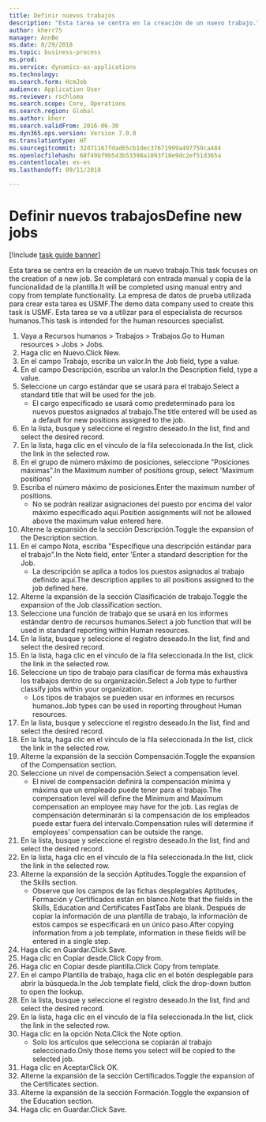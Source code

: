 ```yaml
--- 
title: Definir nuevos trabajos
description: "Esta tarea se centra en la creación de un nuevo trabajo."
author: kherr75
manager: AnnBe
ms.date: 8/29/2018
ms.topic: business-process
ms.prod: 
ms.service: dynamics-ax-applications
ms.technology: 
ms.search.form: HcmJob
audience: Application User
ms.reviewer: rschloma
ms.search.scope: Core, Operations
ms.search.region: Global
ms.author: kherr
ms.search.validFrom: 2016-06-30
ms.dyn365.ops.version: Version 7.0.0
ms.translationtype: HT
ms.sourcegitcommit: 32d71167fdad65cb1dec37671999a497759ca484
ms.openlocfilehash: 68f49bf9b543b53398a1093f18e9dc2ef51d365a
ms.contentlocale: es-es
ms.lasthandoff: 09/11/2018

---
```

# <a name="define-new-jobs"></a><span data-ttu-id="8ec5f-103">Definir nuevos trabajos</span><span class="sxs-lookup"><span data-stu-id="8ec5f-103">Define new jobs</span></span>

[!include [task guide banner](../../includes/task-guide-banner.md)]

<span data-ttu-id="8ec5f-104">Esta tarea se centra en la creación de un nuevo trabajo.</span><span class="sxs-lookup"><span data-stu-id="8ec5f-104">This task focuses on the creation of a new job.</span></span> <span data-ttu-id="8ec5f-105">Se completará con entrada manual y copia de la funcionalidad de la plantilla.</span><span class="sxs-lookup"><span data-stu-id="8ec5f-105">It will be completed using manual entry and copy from template functionality.</span></span> <span data-ttu-id="8ec5f-106">La empresa de datos de prueba utilizada para crear esta tarea es USMF.</span><span class="sxs-lookup"><span data-stu-id="8ec5f-106">The demo data company used to create this task is USMF.</span></span> <span data-ttu-id="8ec5f-107">Esta tarea se va a utilizar para el especialista de recursos humanos.</span><span class="sxs-lookup"><span data-stu-id="8ec5f-107">This task is intended for the human resources specialist.</span></span>

1. <span data-ttu-id="8ec5f-108">Vaya a Recursos humanos > Trabajos > Trabajos.</span><span class="sxs-lookup"><span data-stu-id="8ec5f-108">Go to Human resources > Jobs > Jobs.</span></span>
2. <span data-ttu-id="8ec5f-109">Haga clic en Nuevo.</span><span class="sxs-lookup"><span data-stu-id="8ec5f-109">Click New.</span></span>
3. <span data-ttu-id="8ec5f-110">En el campo Trabajo, escriba un valor.</span><span class="sxs-lookup"><span data-stu-id="8ec5f-110">In the Job field, type a value.</span></span>
4. <span data-ttu-id="8ec5f-111">En el campo Descripción, escriba un valor.</span><span class="sxs-lookup"><span data-stu-id="8ec5f-111">In the Description field, type a value.</span></span>
5. <span data-ttu-id="8ec5f-112">Seleccione un cargo estándar que se usará para el trabajo.</span><span class="sxs-lookup"><span data-stu-id="8ec5f-112">Select a standard title that will be used for the job.</span></span> 
    * <span data-ttu-id="8ec5f-113">El cargo especificado se usará como predeterminado para los nuevos puestos asignados al trabajo.</span><span class="sxs-lookup"><span data-stu-id="8ec5f-113">The title entered will be used as a default for new positions assigned to the job.</span></span>  
6. <span data-ttu-id="8ec5f-114">En la lista, busque y seleccione el registro deseado.</span><span class="sxs-lookup"><span data-stu-id="8ec5f-114">In the list, find and select the desired record.</span></span>
7. <span data-ttu-id="8ec5f-115">En la lista, haga clic en el vínculo de la fila seleccionada.</span><span class="sxs-lookup"><span data-stu-id="8ec5f-115">In the list, click the link in the selected row.</span></span>
8. <span data-ttu-id="8ec5f-116">En el grupo de número máximo de posiciones, seleccione "Posiciones máximas".</span><span class="sxs-lookup"><span data-stu-id="8ec5f-116">In the Maximum number of positions group, select 'Maximum positions'</span></span>
9. <span data-ttu-id="8ec5f-117">Escriba el número máximo de posiciones.</span><span class="sxs-lookup"><span data-stu-id="8ec5f-117">Enter the maximum number of positions.</span></span> 
    * <span data-ttu-id="8ec5f-118">No se podrán realizar asignaciones del puesto por encima del valor máximo especificado aquí.</span><span class="sxs-lookup"><span data-stu-id="8ec5f-118">Position assignments will not be allowed above the maximum value entered here.</span></span>  
10. <span data-ttu-id="8ec5f-119">Alterne la expansión de la sección Descripción.</span><span class="sxs-lookup"><span data-stu-id="8ec5f-119">Toggle the expansion of the Description section.</span></span>
11. <span data-ttu-id="8ec5f-120">En el campo Nota, escriba "Especifique una descripción estándar para el trabajo".</span><span class="sxs-lookup"><span data-stu-id="8ec5f-120">In the Note field, enter 'Enter a standard description for the Job.</span></span>
    * <span data-ttu-id="8ec5f-121">La descripción se aplica a todos los puestos asignados al trabajo definido aquí.</span><span class="sxs-lookup"><span data-stu-id="8ec5f-121">The description applies to all positions assigned to the job defined here.</span></span>  
12. <span data-ttu-id="8ec5f-122">Alterne la expansión de la sección Clasificación de trabajo.</span><span class="sxs-lookup"><span data-stu-id="8ec5f-122">Toggle the expansion of the Job classification section.</span></span>
13. <span data-ttu-id="8ec5f-123">Seleccione una función de trabajo que se usará en los informes estándar dentro de recursos humanos.</span><span class="sxs-lookup"><span data-stu-id="8ec5f-123">Select a job function that will be used in standard reporting within Human resources.</span></span>
14. <span data-ttu-id="8ec5f-124">En la lista, busque y seleccione el registro deseado.</span><span class="sxs-lookup"><span data-stu-id="8ec5f-124">In the list, find and select the desired record.</span></span>
15. <span data-ttu-id="8ec5f-125">En la lista, haga clic en el vínculo de la fila seleccionada.</span><span class="sxs-lookup"><span data-stu-id="8ec5f-125">In the list, click the link in the selected row.</span></span>
16. <span data-ttu-id="8ec5f-126">Seleccione un tipo de trabajo para clasificar de forma más exhaustiva los trabajos dentro de su organización.</span><span class="sxs-lookup"><span data-stu-id="8ec5f-126">Select a Job type to further classify jobs within your organization.</span></span> 
    * <span data-ttu-id="8ec5f-127">Los tipos de trabajos se pueden usar en informes en recursos humanos.</span><span class="sxs-lookup"><span data-stu-id="8ec5f-127">Job types can be used in reporting throughout Human resources.</span></span>  
17. <span data-ttu-id="8ec5f-128">En la lista, busque y seleccione el registro deseado.</span><span class="sxs-lookup"><span data-stu-id="8ec5f-128">In the list, find and select the desired record.</span></span>
18. <span data-ttu-id="8ec5f-129">En la lista, haga clic en el vínculo de la fila seleccionada.</span><span class="sxs-lookup"><span data-stu-id="8ec5f-129">In the list, click the link in the selected row.</span></span>
19. <span data-ttu-id="8ec5f-130">Alterne la expansión de la sección Compensación.</span><span class="sxs-lookup"><span data-stu-id="8ec5f-130">Toggle the expansion of the Compensation section.</span></span>
20. <span data-ttu-id="8ec5f-131">Seleccione un nivel de compensación.</span><span class="sxs-lookup"><span data-stu-id="8ec5f-131">Select a compensation level.</span></span>
    * <span data-ttu-id="8ec5f-132">El nivel de compensación definirá la compensación mínima y máxima que un empleado puede tener para el trabajo.</span><span class="sxs-lookup"><span data-stu-id="8ec5f-132">The compensation level will define the Minimum and Maximum compensation an employee may have for the job.</span></span> <span data-ttu-id="8ec5f-133">Las reglas de compensación determinarán si la compensación de los empleados puede estar fuera del intervalo.</span><span class="sxs-lookup"><span data-stu-id="8ec5f-133">Compensation rules will determine if employees' compensation can be outside the range.</span></span>  
21. <span data-ttu-id="8ec5f-134">En la lista, busque y seleccione el registro deseado.</span><span class="sxs-lookup"><span data-stu-id="8ec5f-134">In the list, find and select the desired record.</span></span>
22. <span data-ttu-id="8ec5f-135">En la lista, haga clic en el vínculo de la fila seleccionada.</span><span class="sxs-lookup"><span data-stu-id="8ec5f-135">In the list, click the link in the selected row.</span></span>
23. <span data-ttu-id="8ec5f-136">Alterne la expansión de la sección Aptitudes.</span><span class="sxs-lookup"><span data-stu-id="8ec5f-136">Toggle the expansion of the Skills section.</span></span>
    * <span data-ttu-id="8ec5f-137">Observe que los campos de las fichas desplegables Aptitudes, Formación y Certificados están en blanco.</span><span class="sxs-lookup"><span data-stu-id="8ec5f-137">Note that the fields in the Skills, Education and Certificates FastTabs are blank.</span></span> <span data-ttu-id="8ec5f-138">Después de copiar la información de una plantilla de trabajo, la información de estos campos se especificará en un único paso.</span><span class="sxs-lookup"><span data-stu-id="8ec5f-138">After copying information from a job template, information in these fields will be entered in a single step.</span></span>   
24. <span data-ttu-id="8ec5f-139">Haga clic en Guardar.</span><span class="sxs-lookup"><span data-stu-id="8ec5f-139">Click Save.</span></span>
25. <span data-ttu-id="8ec5f-140">Haga clic en Copiar desde.</span><span class="sxs-lookup"><span data-stu-id="8ec5f-140">Click Copy from.</span></span>
26. <span data-ttu-id="8ec5f-141">Haga clic en Copiar desde plantilla.</span><span class="sxs-lookup"><span data-stu-id="8ec5f-141">Click Copy from template.</span></span>
27. <span data-ttu-id="8ec5f-142">En el campo Plantilla de trabajo, haga clic en el botón desplegable para abrir la búsqueda.</span><span class="sxs-lookup"><span data-stu-id="8ec5f-142">In the Job template field, click the drop-down button to open the lookup.</span></span>
28. <span data-ttu-id="8ec5f-143">En la lista, busque y seleccione el registro deseado.</span><span class="sxs-lookup"><span data-stu-id="8ec5f-143">In the list, find and select the desired record.</span></span>
29. <span data-ttu-id="8ec5f-144">En la lista, haga clic en el vínculo de la fila seleccionada.</span><span class="sxs-lookup"><span data-stu-id="8ec5f-144">In the list, click the link in the selected row.</span></span>
30. <span data-ttu-id="8ec5f-145">Haga clic en la opción Nota.</span><span class="sxs-lookup"><span data-stu-id="8ec5f-145">Click the Note option.</span></span>
    * <span data-ttu-id="8ec5f-146">Solo los artículos que selecciona se copiarán al trabajo seleccionado.</span><span class="sxs-lookup"><span data-stu-id="8ec5f-146">Only those items you select will be copied to the selected job.</span></span>    
31. <span data-ttu-id="8ec5f-147">Haga clic en Aceptar</span><span class="sxs-lookup"><span data-stu-id="8ec5f-147">Click OK.</span></span>
32. <span data-ttu-id="8ec5f-148">Alterne la expansión de la sección Certificados.</span><span class="sxs-lookup"><span data-stu-id="8ec5f-148">Toggle the expansion of the Certificates section.</span></span>
33. <span data-ttu-id="8ec5f-149">Alterne la expansión de la sección Formación.</span><span class="sxs-lookup"><span data-stu-id="8ec5f-149">Toggle the expansion of the Education section.</span></span>
34. <span data-ttu-id="8ec5f-150">Haga clic en Guardar.</span><span class="sxs-lookup"><span data-stu-id="8ec5f-150">Click Save.</span></span>


